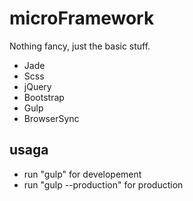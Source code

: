 # microFramework
Nothing fancy, just the basic stuff.
- Jade
- Scss
- jQuery
- Bootstrap
- Gulp
- BrowserSync

## usaga
- run "gulp" for developement
- run "gulp --production" for production 
